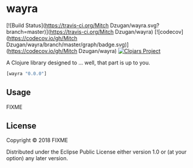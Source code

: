 # wayra
[![Build Status](https://travis-ci.org/Mitch Dzugan/wayra.svg?branch=master)](https://travis-ci.org/Mitch Dzugan/wayra)
[![codecov](https://codecov.io/gh/Mitch Dzugan/wayra/branch/master/graph/badge.svg)](https://codecov.io/gh/Mitch Dzugan/wayra)
[![Clojars Project](https://img.shields.io/clojars/v/wayra.svg)](https://clojars.org/wayra)

A Clojure library designed to ... well, that part is up to you.

```clj
[wayra "0.0.0"]
```

## Usage

FIXME

## License

Copyright © 2018 FIXME

Distributed under the Eclipse Public License either version 1.0 or (at
your option) any later version.
